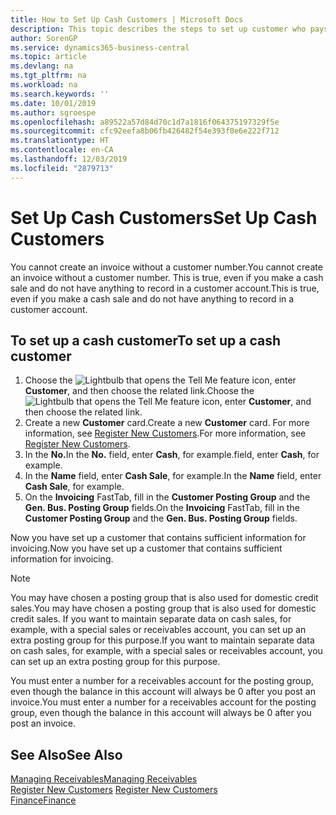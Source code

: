 ```yaml
---
title: How to Set Up Cash Customers | Microsoft Docs
description: This topic describes the steps to set up customer who pays in cash.
author: SorenGP
ms.service: dynamics365-business-central
ms.topic: article
ms.devlang: na
ms.tgt_pltfrm: na
ms.workload: na
ms.search.keywords: ''
ms.date: 10/01/2019
ms.author: sgroespe
ms.openlocfilehash: a89522a57d84d70c1d7a1816f064375197329f5e
ms.sourcegitcommit: cfc92eefa8b06fb426482f54e393f0e6e222f712
ms.translationtype: HT
ms.contentlocale: en-CA
ms.lasthandoff: 12/03/2019
ms.locfileid: "2879713"
---
```

# <a name="set-up-cash-customers"></a><span data-ttu-id="90260-103">Set Up Cash Customers</span><span class="sxs-lookup"><span data-stu-id="90260-103">Set Up Cash Customers</span></span>
<span data-ttu-id="90260-104">You cannot create an invoice without a customer number.</span><span class="sxs-lookup"><span data-stu-id="90260-104">You cannot create an invoice without a customer number.</span></span> <span data-ttu-id="90260-105">This is true, even if you make a cash sale and do not have anything to record in a customer account.</span><span class="sxs-lookup"><span data-stu-id="90260-105">This is true, even if you make a cash sale and do not have anything to record in a customer account.</span></span>  

## <a name="to-set-up-a-cash-customer"></a><span data-ttu-id="90260-106">To set up a cash customer</span><span class="sxs-lookup"><span data-stu-id="90260-106">To set up a cash customer</span></span>  
1.  <span data-ttu-id="90260-107">Choose the ![Lightbulb that opens the Tell Me feature](media/ui-search/search_small.png "Tell me what you want to do") icon, enter **Customer**, and then choose the related link.</span><span class="sxs-lookup"><span data-stu-id="90260-107">Choose the ![Lightbulb that opens the Tell Me feature](media/ui-search/search_small.png "Tell me what you want to do") icon, enter **Customer**, and then choose the related link.</span></span>  
2.  <span data-ttu-id="90260-108">Create a new **Customer** card.</span><span class="sxs-lookup"><span data-stu-id="90260-108">Create a new **Customer** card.</span></span> <span data-ttu-id="90260-109">For more information, see [Register New Customers](sales-how-register-new-customers.md).</span><span class="sxs-lookup"><span data-stu-id="90260-109">For more information, see [Register New Customers](sales-how-register-new-customers.md).</span></span>
3.  <span data-ttu-id="90260-110">In the **No.**</span><span class="sxs-lookup"><span data-stu-id="90260-110">In the **No.**</span></span> <span data-ttu-id="90260-111">field, enter **Cash**, for example.</span><span class="sxs-lookup"><span data-stu-id="90260-111">field, enter **Cash**, for example.</span></span>  
4.  <span data-ttu-id="90260-112">In the **Name** field, enter **Cash Sale**, for example.</span><span class="sxs-lookup"><span data-stu-id="90260-112">In the **Name** field, enter **Cash Sale**, for example.</span></span>  
5.  <span data-ttu-id="90260-113">On the **Invoicing** FastTab, fill in the **Customer Posting Group** and the **Gen. Bus. Posting Group** fields.</span><span class="sxs-lookup"><span data-stu-id="90260-113">On the **Invoicing** FastTab, fill in the **Customer Posting Group** and the **Gen. Bus. Posting Group** fields.</span></span>  

 <span data-ttu-id="90260-114">Now you have set up a customer that contains sufficient information for invoicing.</span><span class="sxs-lookup"><span data-stu-id="90260-114">Now you have set up a customer that contains sufficient information for invoicing.</span></span>  

> [!NOTE]  
>  <span data-ttu-id="90260-115">You may have chosen a posting group that is also used for domestic credit sales.</span><span class="sxs-lookup"><span data-stu-id="90260-115">You may have chosen a posting group that is also used for domestic credit sales.</span></span> <span data-ttu-id="90260-116">If you want to maintain separate data on cash sales, for example, with a special sales or receivables account, you can set up an extra posting group for this purpose.</span><span class="sxs-lookup"><span data-stu-id="90260-116">If you want to maintain separate data on cash sales, for example, with a special sales or receivables account, you can set up an extra posting group for this purpose.</span></span>  
>   
>  <span data-ttu-id="90260-117">You must enter a number for a receivables account for the posting group, even though the balance in this account will always be 0 after you post an invoice.</span><span class="sxs-lookup"><span data-stu-id="90260-117">You must enter a number for a receivables account for the posting group, even though the balance in this account will always be 0 after you post an invoice.</span></span>  

## <a name="see-also"></a><span data-ttu-id="90260-118">See Also</span><span class="sxs-lookup"><span data-stu-id="90260-118">See Also</span></span>
[<span data-ttu-id="90260-119">Managing Receivables</span><span class="sxs-lookup"><span data-stu-id="90260-119">Managing Receivables</span></span>](receivables-manage-receivables.md)  
<span data-ttu-id="90260-120">[Register New Customers](sales-how-register-new-customers.md)  </span><span class="sxs-lookup"><span data-stu-id="90260-120">[Register New Customers](sales-how-register-new-customers.md)  </span></span>  
[<span data-ttu-id="90260-121">Finance</span><span class="sxs-lookup"><span data-stu-id="90260-121">Finance</span></span>](finance.md)  

